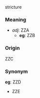 stricture
### Meaning
+ _adj_: ZZA
    + __eg__: ZZB

### Origin

ZZC

### Synonym

__eg__: ZZD

+ ZZE


